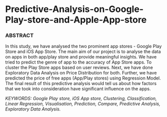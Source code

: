 # Predictive-Analysis-on-Google-Play-store-and-Apple-App-store
### ABSTRACT
In this study, we have analysed the two prominent app stores - Google Play Store and iOS App Store. The main aim of our project is to analyse the data on apps in both app/play store and provide meaningful insights. We have tried to predict the genre of app to the accuracy of App Store apps. To cluster the Play Store apps based on user reviews. Next, we have done Exploratory Data Analysis on Price Distribution for both. Further, we have predicted the price of free apps (App/Play stores) using Regression Model. The final result of this predictive analysis would tell us about how factors that we took into consideration have significant influence on the apps.

*KEYWORDS:  Google Play store, iOS App store, Clustering, Classification, Linear Regression, Visualisation, Prediction, Compare, Predictive Analysis, Exploratory Data Analysis.*
